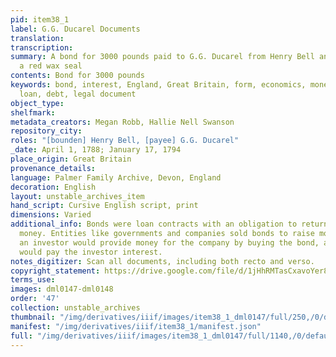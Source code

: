```yaml
---
pid: item38_1
label: G.G. Ducarel Documents
translation:
transcription:
summary: A bond for 3000 pounds paid to G.G. Ducarel from Henry Bell and marked with
  a red wax seal
contents: Bond for 3000 pounds
keywords: bond, interest, England, Great Britain, form, economics, money, family,
  loan, debt, legal document
object_type:
shelfmark:
metadata_creators: Megan Robb, Hallie Nell Swanson
repository_city:
roles: "[bounden] Henry Bell, [payee] G.G. Ducarel"
_date: April 1, 1788; January 17, 1794
place_origin: Great Britain
provenance_details:
language: Palmer Family Archive, Devon, England
decoration: English
layout: unstable_archives_item
hand_script: Cursive English script, print
dimensions: Varied
additional_info: Bonds were loan contracts with an obligation to return the borrowed
  money. Entities like governments and companies sold bonds to raise money, where
  an investor would provide money for the company by buying the bond, and the company
  would pay the investor interest.
notes_digitizer: Scan all documents, including both recto and verso.
copyright_statement: https://drive.google.com/file/d/1jHhRMTasCxavoYer89Wn8_Xn65nL0sW0/view?usp=sharing
terms_use:
images: dml0147-dml0148
order: '47'
collection: unstable_archives
thumbnail: "/img/derivatives/iiif/images/item38_1_dml0147/full/250,/0/default.jpg"
manifest: "/img/derivatives/iiif/item38_1/manifest.json"
full: "/img/derivatives/iiif/images/item38_1_dml0147/full/1140,/0/default.jpg"
---
```

